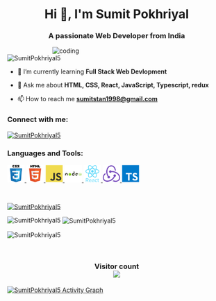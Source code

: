 <h1 align="center">Hi 👋, I'm Sumit Pokhriyal</h1>
<h3 align="center">A passionate Web Developer from India</h3>
<img align="right" alt="coding" width="400" src="https://cdn.dribbble.com/users/17707/screenshots/2413754/rrr.gif" />

<p align="left"> <img src="https://komarev.com/ghpvc/?username=SumitPokhriyal5&label=Profile%20views&color=0e75b6&style=flat" alt="SumitPokhriyal5" /> </p>

- 🌱 I’m currently learning **Full Stack Web Devlopment**

- 💬 Ask me about **HTML, CSS, React, JavaScript, Typescript, redux**

- 📫 How to reach me **sumitstan1998@gmail.com**

<h3 align="left">Connect with me:</h3>
<p align="left">
<a href="https://linkedin.com/in/sumitpokhriyal5" target="blank"><img align="center" src="https://raw.githubusercontent.com/rahuldkjain/github-profile-readme-generator/master/src/images/icons/Social/linked-in-alt.svg" alt="SumitPokhriyal5" height="30" width="40" /></a>
<!-- <a href="https://codesandbox.com/SumitPokhriyal5" target="blank"><img align="center" src="https://raw.githubusercontent.com/rahuldkjain/github-profile-readme-generator/master/src/images/icons/Social/codesandbox.svg" alt="SumitPokhriyal5" height="30" width="40" /></a> -->
<!-- <a href="https://www.leetcode.com/710sejal" target="blank"><img align="center" src="https://raw.githubusercontent.com/rahuldkjain/github-profile-readme-generator/master/src/images/icons/Social/leet-code.svg" alt="710sejal" height="30" width="40" /></a> -->
</p>

<h3 align="left">Languages and Tools:</h3>
<p align="left"> <a href="https://www.w3schools.com/css/" target="_blank" rel="noreferrer">
<img src="https://raw.githubusercontent.com/devicons/devicon/master/icons/css3/css3-original-wordmark.svg" alt="css3" width="40" height="40"/> </a>
<a href="https://www.w3.org/html/" target="_blank" rel="noreferrer"> <img src="https://raw.githubusercontent.com/devicons/devicon/master/icons/html5/html5-original-wordmark.svg" alt="html5" width="40" height="40"/> </a> <a href="https://developer.mozilla.org/en-US/docs/Web/JavaScript" target="_blank" rel="noreferrer"> <img src="https://raw.githubusercontent.com/devicons/devicon/master/icons/javascript/javascript-original.svg" alt="javascript" width="40" height="40"/> </a> <a href="https://nodejs.org" target="_blank" rel="noreferrer"> <img src="https://raw.githubusercontent.com/devicons/devicon/master/icons/nodejs/nodejs-original-wordmark.svg" alt="nodejs" width="40" height="40"/> </a> <a href="https://reactjs.org/" target="_blank" rel="noreferrer"> <img src="https://raw.githubusercontent.com/devicons/devicon/master/icons/react/react-original-wordmark.svg" alt="react" width="40" height="40"/> </a> 
 <a href="https://redux.js.org" target="_blank" rel="noreferrer"> <img src="https://raw.githubusercontent.com/devicons/devicon/master/icons/redux/redux-original.svg" alt="redux" width="40" height="40"/> </a> <a href="https://www.typescriptlang.org/" target="_blank" rel="noreferrer"> 
  <img src="https://raw.githubusercontent.com/devicons/devicon/master/icons/typescript/typescript-original.svg" alt="typescript" width="40" height="40"/> </a> </p>
 
 <br/>
 
<!-- Trophy  -->
<p align="left"> <a href="https://github.com/ryo-ma/github-profile-trophy"><img src="https://github-profile-trophy.vercel.app/?username=SumitPokhriyal5" alt="SumitPokhriyal5" /></a> </p>


<p><img align="left" src="https://github-readme-stats-sigma-five.vercel.app/api/top-langs?username=SumitPokhriyal5&show_icons=true&locale=en&layout=compact" alt="SumitPokhriyal5" /></p>

<p>&nbsp;<img align="center" src="https://github-readme-stats-sigma-five.vercel.app/api?username=SumitPokhriyal5&show_icons=true&locale=en" alt="SumitPokhriyal5" /></p>

<p><img align="center" src="https://github-readme-streak-stats.herokuapp.com/?user=SumitPokhriyal5&theme=sea" alt="SumitPokhriyal5" />
</p>
<br/>
    <h3 align="center"> 
        Visitor count <br>
        <img src="https://profile-counter.glitch.me/SumitPokhriyal5&theme=sea/count.svg" />
      </h3>
<div>
 <a href="https://github.com/SumitPokhriyal5/github-readme-activity-graph">
  <img alt="SumitPokhriyal5 Activity Graph" src="https://github-readme-activity-graph.cyclic.app/graph?username=SumitPokhriyal5&bg_color=FFFFFF&color=1E88E5&line=1E88E5&point=42A5F5&hide_border=true" /></a>
<div> 
